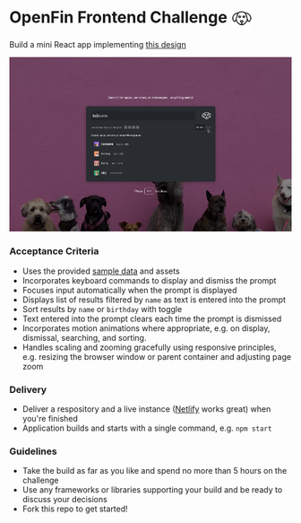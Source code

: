# OpenFin Frontend Challenge <img src="./logo.svg" width="38" height="38" align="top"/>

Build a mini React app implementing [this design](./design.mov)

<img src="./preview.png"/>

### Acceptance Criteria

- Uses the provided [sample data](./data.json) and assets
- Incorporates keyboard commands to display and dismiss the prompt
- Focuses input automatically when the prompt is displayed
- Displays list of results filtered by `name` as text is entered into the prompt
- Sort results by `name` or `birthday` with toggle
- Text entered into the prompt clears each time the prompt is dismissed
- Incorporates motion animations where appropriate, e.g. on display, dismissal, searching, and sorting.
- Handles scaling and zooming gracefully using responsive principles, e.g. resizing the browser window or parent container and adjusting page zoom

### Delivery

- Deliver a respository and a live instance ([Netlify](https://netlify.com) works great) when you're finished
- Application builds and starts with a single command, e.g. `npm start`

### Guidelines

- Take the build as far as you like and spend no more than 5 hours on the challenge
- Use any frameworks or libraries supporting your build and be ready to discuss your decisions
- Fork this repo to get started!
